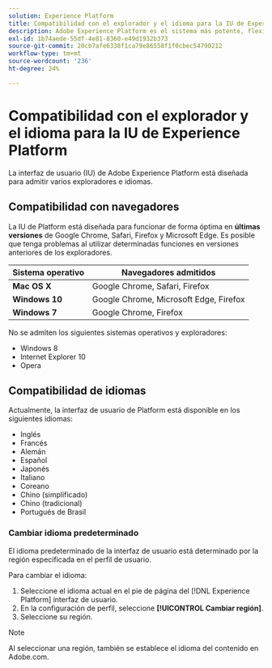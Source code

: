 ```yaml
---
solution: Experience Platform
title: Compatibilidad con el explorador y el idioma para la IU de Experience Platform
description: Adobe Experience Platform es el sistema más potente, flexible y abierto del mercado para crear y administrar soluciones completas que mejoren la experiencia del cliente. Experience Platform les permite a las organizaciones centralizar y estandarizar los datos y el contenido de los clientes de cualquier sistema y aplicar la ciencia de datos y el aprendizaje automático para mejorar en gran medida el diseño y el envío de las experiencias personalizadas enriquecidas.
exl-id: 1b74aede-55df-4e81-8360-e49d1932b373
source-git-commit: 20cb7afe6338f1ca79e86558f1f0cbec54790212
workflow-type: tm+mt
source-wordcount: '236'
ht-degree: 24%

---
```


# Compatibilidad con el explorador y el idioma para la IU de Experience Platform

La interfaz de usuario (IU) de Adobe Experience Platform está diseñada para admitir varios exploradores e idiomas.

## Compatibilidad con navegadores

La IU de Platform está diseñada para funcionar de forma óptima en **últimas versiones** de Google Chrome, Safari, Firefox y Microsoft Edge. Es posible que tenga problemas al utilizar determinadas funciones en versiones anteriores de los exploradores.

| Sistema operativo | Navegadores admitidos |
|---|---|
| **Mac OS X** | Google Chrome, Safari, Firefox |
| **Windows 10** | Google Chrome, Microsoft Edge, Firefox |
| **Windows 7** | Google Chrome, Firefox |

No se admiten los siguientes sistemas operativos y exploradores:

* Windows 8
* Internet Explorer 10
* Opera

## Compatibilidad de idiomas

Actualmente, la interfaz de usuario de Platform está disponible en los siguientes idiomas:

* Inglés
* Francés
* Alemán
* Español
* Japonés
* Italiano
* Coreano
* Chino (simplificado)
* Chino (tradicional)
* Portugués de Brasil

### Cambiar idioma predeterminado

El idioma predeterminado de la interfaz de usuario está determinado por la región especificada en el perfil de usuario.

Para cambiar el idioma:

1. Seleccione el idioma actual en el pie de página del [!DNL Experience Platform] interfaz de usuario.
2. En la configuración de perfil, seleccione **[!UICONTROL Cambiar región]**.
3. Seleccione su región.

>[!NOTE]
>
> Al seleccionar una región, también se establece el idioma del contenido en Adobe.com.
